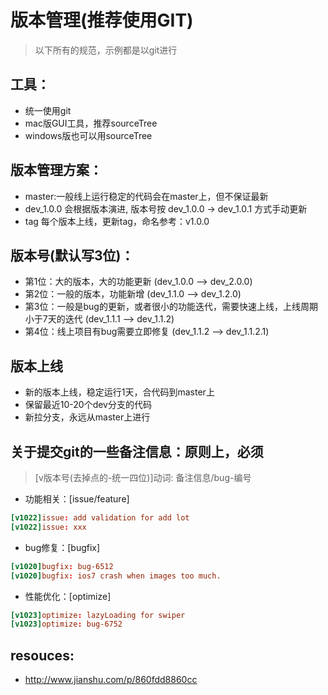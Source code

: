# 版本管理(推荐使用GIT)
> 以下所有的规范，示例都是以git进行

## 工具：
+ 统一使用git
+ mac版GUI工具，推荐sourceTree
+ windows版也可以用sourceTree

## 版本管理方案：
+ master:一般线上运行稳定的代码会在master上，但不保证最新
+ dev_1.0.0 会根据版本演进, 版本号按 dev_1.0.0 -> dev_1.0.1 方式手动更新
+ tag 每个版本上线，更新tag，命名参考：v1.0.0

## 版本号(默认写3位)：
+ 第1位：大的版本，大的功能更新 (dev_1.0.0 --> dev_2.0.0)
+ 第2位：一般的版本，功能新增 (dev_1.1.0 --> dev_1.2.0)
+ 第3位：一般是bug的更新，或者很小的功能迭代，需要快速上线，上线周期小于7天的迭代  (dev_1.1.1 --> dev_1.1.2)
+ 第4位：线上项目有bug需要立即修复  (dev_1.1.2 --> dev_1.1.2.1)

## 版本上线
+ 新的版本上线，稳定运行1天，合代码到master上
+ 保留最近10-20个dev分支的代码
+ 新拉分支，永远从master上进行

## 关于提交git的一些备注信息：原则上，必须
> [v版本号(去掉点的-统一四位)]动词:  备注信息/bug-编号

+ 功能相关：[issue/feature]
```conf
[v1022]issue: add validation for add lot
[v1022]issue: xxx
```
+ bug修复：[bugfix]
```conf
[v1020]bugfix: bug-6512
[v1020]bugfix: ios7 crash when images too much.
```
+ 性能优化：[optimize]
```conf
[v1023]optimize: lazyLoading for swiper
[v1023]optimize: bug-6752
```

## resouces:
+ http://www.jianshu.com/p/860fdd8860cc
